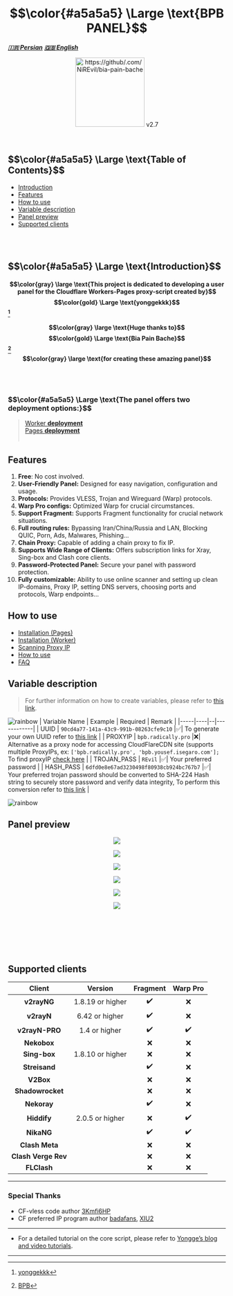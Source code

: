 <h1 align="center">$$\color{#a5a5a5} \Large \text{BPB PANEL}$$</h1>

**_[🇮🇷 Persian](README-fa.md)_**
**_[🇬🇧 English](README.md)_**

<p align="center">
  <img src="https://github.com/user-attachments/assets/2687f318-87eb-4af6-a30a-5904f25bd394" width="160px" 
   style="text-align: center;" alt="https://github/.com/NiREvil/bia-pain-bache"<figcaption> v2.7
</p><br>

<h2>$$\color{#a5a5a5} \Large \text{Table of Contents}$$</h2>

- [Introduction](#Introduction)
- [Features](#Features)
- [How to use](#How-to-use)
- [Variable description](#Variable-description)
- [Panel preview](#Panel-preview)
- [Supported clients](#Supported-clients)

<br><br>

<h2>$$\color{#a5a5a5} \Large \text{Introduction}$$</h2>

#### $$\color{gray} \large \text{This project is dedicated to developing a user panel for the Cloudflare Workers-Pages proxy-script created by}$$ $$\color{gold} \Large \text{yonggekkk}$$ [^1]

#### $$\color{gray} \large \text{Huge thanks to}$$ $$\color{gold} \Large \text{Bia Pain Bache}$$ [^2] $$\color{gray} \large \text{for creating these amazing panel}$$

<br><br>

<h3>$$\color{#a5a5a5} \Large \text{The panel offers two deployment options:}$$</h3>

> [Worker **deployment**](docs/worker_installation_fa.md)  
> [Pages **deployment**](docs/pages_installation_fa.md)
> <br><br>

## Features

1. **Free**: No cost involved.
2. **User-Friendly Panel:** Designed for easy navigation, configuration and usage.
3. **Protocols:** Provides VLESS, Trojan and Wireguard (Warp) protocols.
4. **Warp Pro configs:** Optimized Warp for crucial circumstances.
5. **Support Fragment:** Supports Fragment functionality for crucial network situations.
6. **Full routing rules:** Bypassing Iran/China/Russia and LAN, Blocking QUIC, Porn, Ads, Malwares, Phishing...
7. **Chain Proxy:** Capable of adding a chain proxy to fix IP.
8. **Supports Wide Range of Clients:** Offers subscription links for Xray, Sing-box and Clash core clients.
9. **Password-Protected Panel:** Secure your panel with password protection.
10. **Fully customizable:** Ability to use online scanner and setting up clean IP-domains, Proxy IP, setting DNS servers, choosing ports and protocols, Warp endpoints...
    <br>

## How to use

- [Installation (Pages)](docs/pages_installation_fa.md)
- [Installation (Worker)](docs/worker_installation_fa.md)
- [Scanning Proxy IP](docs/proxy-ip-scanner.md)
- [How to use](docs/configuration_fa.md)
- [FAQ](docs/faq.md)
  <br>

## Variable description

> For further information on how to create variables, please refer to [this link](https://github.com/NiREvil/bia-pain-bache/blob/main/docs/pages_installation_fa.md#3--%D8%AA%D8%BA%DB%8C%DB%8C%D8%B1-%D9%BE%D8%B3%D9%88%D8%B1%D8%AF%D9%87%D8%A7%DB%8C-trojan).

![rainbow](https://github.com/NiREvil/vless/assets/126243832/1aca7f5d-6495-44b7-aced-072bae52f256)
| Variable Name | Example | Required | Remark |
|-----|----|--|------------|
| UUID | `90cd4a77-141a-43c9-991b-08263cfe9c10` |✅| To generate your own UUID refer to [this link](https://www.uuidgenerator.net/) |
| PROXYIP | `bpb.radically.pro` |❌| Alternative as a proxy node for accessing CloudFlareCDN site (supports multiple ProxyIPs, ex: `['bpb.radically.pro', 'bpb.yousef.isegaro.com'];` To find proxyIP [check here](https://github.com/NiREvil/vless/blob/main/sub/ProxyIP.md) |
| TROJAN_PASS | `REvil` |✅| Your preferred password |
| HASH_PASS | `6dfd0e8e67ad3230498f80938cb924bc767b7` |✅| Your preferred trojan password should be converted to SHA-224 Hash string to securely store password and verify data integrity, To perform this conversion refer to [this link](https://emn178.github.io/online-tools/sha224.html) |

![rainbow](https://github.com/NiREvil/vless/assets/126243832/1aca7f5d-6495-44b7-aced-072bae52f256)

## Panel preview

<p align="center">
  <img src="docs/assets/images/Panel.png">
</p>

<p align="center">
  <img src="docs/assets/images/Panel_2.png">
</p>

<p align="center">
  <img src="docs/assets/images/Panel_3.png">
</p>

<p align="center">
  <img src="docs/assets/images/Panel_4.png">
</p>

<p align="center">
  <img src="docs/assets/images/Panel_5.png">
</p>

<p align="center">
  <img src="docs/assets/images/Panel_6.png">
</p>

<br><br>

<br><br>

## Supported clients

|       Client        |     Version      |      Fragment      |      Warp Pro      |
| :-----------------: | :--------------: | :----------------: | :----------------: |
|     **v2rayNG**     | 1.8.19 or higher | :heavy_check_mark: |        :x:         |
|     **v2rayN**      |  6.42 or higher  | :heavy_check_mark: |        :x:         |
|   **v2rayN-PRO**    |  1.4 or higher   | :heavy_check_mark: | :heavy_check_mark: |
|     **Nekobox**     |                  |        :x:         |        :x:         |
|    **Sing-box**     | 1.8.10 or higher |        :x:         |        :x:         |
|    **Streisand**    |                  | :heavy_check_mark: |        :x:         |
|      **V2Box**      |                  |        :x:         |        :x:         |
|  **Shadowrocket**   |                  |        :x:         |        :x:         |
|     **Nekoray**     |                  | :heavy_check_mark: |        :x:         |
|     **Hiddify**     | 2.0.5 or higher  |        :x:         | :heavy_check_mark: |
|     **NikaNG**      |                  | :heavy_check_mark: | :heavy_check_mark: |
|   **Clash Meta**    |                  |        :x:         |        :x:         |
| **Clash Verge Rev** |                  |        :x:         |        :x:         |
|     **FLClash**     |                  |        :x:         |        :x:         |

---

### Special Thanks

- CF-vless code author [3Kmfi6HP](https://github.com/3Kmfi6HP/EDtunnel)
- CF preferred IP program author [badafans](https://github.com/badafans/Cloudflare-IP-SpeedTest), [XIU2](https://github.com/XIU2/CloudflareSpeedTest)

---

- For a detailed tutorial on the core script, please refer to [Yongge’s blog and video tutorials](https://ygkkk.blogspot.com/2023/07/cfworkers-vless.html).

---

[^1]: [yonggekkk](https://github.com/yonggekkk/Cloudflare-workers-pages-vless)

[^2]: [BPB](https://github.com/bia-pain-bache)
